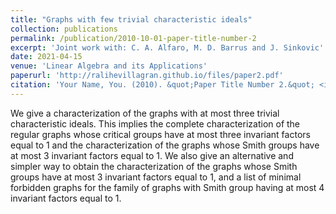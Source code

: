 ```yaml
---
title: "Graphs with few trivial characteristic ideals"
collection: publications
permalink: /publication/2010-10-01-paper-title-number-2
excerpt: 'Joint work with: C. A. Alfaro, M. D. Barrus and J. Sinkovic'
date: 2021-04-15
venue: 'Linear Algebra and its Applications'
paperurl: 'http://ralihevillagran.github.io/files/paper2.pdf'
citation: 'Your Name, You. (2010). &quot;Paper Title Number 2.&quot; <i>Journal 1</i>. 1(2).'
---
```


We give a characterization of the graphs with at most three trivial characteristic ideals. This implies the complete characterization of the regular graphs whose critical groups have at most three invariant factors equal to 1 and the characterization of the graphs whose Smith groups have at most 3 invariant factors equal to 1. We also give an alternative and simpler way to obtain the characterization of the graphs whose Smith groups have at most 3 invariant factors equal to 1, and a list of minimal forbidden graphs for the family of graphs with Smith group having at most 4 invariant factors equal to 1.
